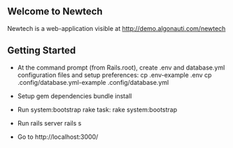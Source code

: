 ## Welcome to Newtech

Newtech is a web-application visible at http://demo.algonauti.com/newtech


## Getting Started

* At the command prompt (from Rails.root), create .env and database.yml configuration files and setup preferences:
    cp .env-example .env
    cp .config/database.yml-example .config/database.yml

* Setup gem dependencies
    bundle install

* Run system:bootstrap rake task:
    rake system:bootstrap

* Run rails server
    rails s

* Go to http://localhost:3000/


